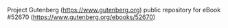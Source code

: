 Project Gutenberg (https://www.gutenberg.org) public repository for
eBook #52670 (https://www.gutenberg.org/ebooks/52670)
